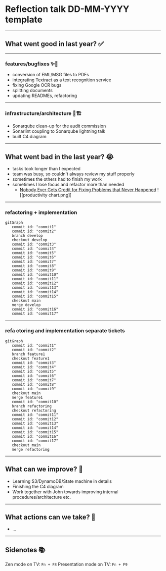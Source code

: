 # Reflection talk DD-MM-YYYY template
---
## What went good in last year? ✅
---

### features/bugfixes ✨🐛

- conversion of EML/MSG files to PDFs
- integrating Textract as a text recognition service
- fixing Google OCR bugs
- splitting documents
- updating READMEs, refactoring

---

### infrastructure/architecture 🚀🏗

- Sonarqube clean-up for the audit commission
- Sonarlint coupling to Sonarqube lightning talk
- built C4 diagram

---

## What went bad in the last year? 😭

- tasks took longer than I expected
- team was busy, so couldn't always review my stuff properly
- sometimes the others had to finish my work
- sometimes I lose focus and refactor more than needed
    * [Nobody Ever Gets Credit for Fixing Problems that Never Happened](https://web.mit.edu/nelsonr/www/Repenning=Sterman_CMR_su01_.pdf)
      ![[productivity chart.png]]

---

### refactoring + implementation

```mermaid
gitGraph
   commit id: "commit1"
   commit id: "commit2"
   branch develop
   checkout develop
   commit id: "commit3"
   commit id: "commit4"
   commit id: "commit5"
   commit id: "commit6"
   commit id: "commit7"
   commit id: "commit8"
   commit id: "commit9"
   commit id: "commit10"
   commit id: "commit11"
   commit id: "commit12"
   commit id: "commit13"
   commit id: "commit14"
   commit id: "commit15"
   checkout main
   merge develop
   commit id: "commit16"
   commit id: "commit17"
```

---

### refa ctoring and implementation separate tickets

```mermaid
gitGraph
   commit id: "commit1"
   commit id: "commit2"
   branch feature1
   checkout feature1
   commit id: "commit3"
   commit id: "commit4"
   commit id: "commit5"
   commit id: "commit6"
   commit id: "commit7"
   commit id: "commit8"
   commit id: "commit9"
   checkout main
   merge feature1
   commit id: "commit10"
   branch refactoring
   checkout refactoring
   commit id: "commit11"
   commit id: "commit12"
   commit id: "commit13"
   commit id: "commit14"
   commit id: "commit15"
   commit id: "commit16"
   commit id: "commit17"
   checkout main
   merge refactoring
```

---

## What can we improve? 🚀

- Learning S3/DynamoDB/State machine in details
- Finishing the C4 diagram
- Work together with John towards improving internal procedures/architecture etc.

---

## What actions can we take? 📌

* ...

---

## Sidenotes 📚

Zen mode on TV: `Fn + F8`
Presentation mode on TV: `Fn + F9`